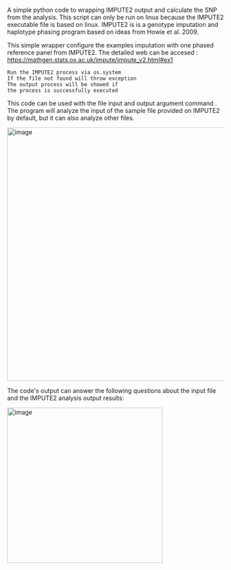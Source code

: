 A simple python code to wrapping IMPUTE2 output and calculate the SNP from the analysis.
This script can only be run on linux because the IMPUTE2 executable file is based on linux.
IMPUTE2 is is a genotype imputation and haplotype phasing program based on ideas from Howie et al. 2009.

This simple wrapper configure the examples imputation with one phased reference panel from IMPUTE2. The detailed web can be accesed : https://mathgen.stats.ox.ac.uk/impute/impute_v2.html#ex1

    Run the IMPUTE2 process via os.system
    If the file not found will throw exception
    The output process will be showed if
    the process is successfully executed
 
This code can be used with the file input and output argument command . 
The program will analyze the input of the sample file provided on IMPUTE2 by default, but it can also analyze other files.

<img width="589" alt="image" src="https://user-images.githubusercontent.com/64579004/192251451-ea019f5c-4511-4218-9f98-d30224d1ef14.png">


The code's output can answer the following questions about the input file and the IMPUTE2 analysis output results: 

<img width="361" alt="image" src="https://user-images.githubusercontent.com/64579004/192399486-cb2e39a1-b278-4a48-a614-86a96010a66d.png">
